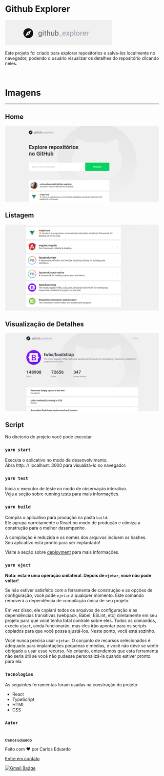 # Github Explorer

<img src="./src/assets/project-images/01.png" alt="logo">

Este projeto foi criado para explorar repositórios e salva-los localmente no navegador, podendo o usuário visualizar os detalhes do repositório clicando neles.

<br>

# Imagens

<hr>

## Home

<img src="./src/assets/project-images/02.png" alt="Tela inicial">
<br>

## Listagem

<img src="./src/assets/project-images/03.png" alt="Tela inicial">
<br>

## Visualização de Detalhes

<img src="./src/assets/project-images/04.png" alt="Tela inicial">
<br>

## Script

No diretorio do projeto você pode executar

### `yarn start`

Executa o aplicativo no modo de desenvolvimento.
<br>
Abra http: // localhost: 3000 para visualizá-lo no navegador.

### `yarn test`

Inicia o executor de teste no modo de observação interativo.\
Veja a seção sobre [running tests](https://facebook.github.io/create-react-app/docs/running-tests) para mais informações.

### `yarn build`

Compila o aplicativo para produção na pasta `build`. \
Ele agrupa corretamente o React no modo de produção e otimiza a construção para o melhor desempenho.

A compilação é reduzida e os nomes dos arquivos incluem os hashes. \
Seu aplicativo está pronto para ser implantado!

Visite a seção sobre [deployment](https://facebook.github.io/create-react-app/docs/deployment) para mais informações.

### `yarn eject`

**Nota: esta é uma operação unilateral. Depois de `ejetar`, você não pode voltar!**

Se não estiver satisfeito com a ferramenta de construção e as opções de configuração, você pode `ejetar` a qualquer momento. Este comando removerá a dependência de compilação única de seu projeto.

Em vez disso, ele copiará todos os arquivos de configuração e as dependências transitivas (webpack, Babel, ESLint, etc) diretamente em seu projeto para que você tenha total controle sobre eles. Todos os comandos, exceto `eject`, ainda funcionarão, mas eles irão apontar para os scripts copiados para que você possa ajustá-los. Neste ponto, você está sozinho.

Você nunca precisa usar `ejetar`. O conjunto de recursos selecionados é adequado para implantações pequenas e médias, e você não deve se sentir obrigado a usar esse recurso. No entanto, entendemos que esta ferramenta não seria útil se você não pudesse personalizá-la quando estiver pronto para ela.

### `Tecnologias`

<p>As seguintes ferramentas foram usadas na construção do projeto:</p>
<ul>
    <li>React</li>
    <li>TypeScript</li>
    <li>HTML</li>
    <li>CSS</li>
</ul>

### `Autor`

<a href="">
 <img style="border-radius: 50%;" src="https://avatars.githubusercontent.com/u/50811913?s=460&u=e1c04894465fe053a294c52018828a33e47d1dd4&v=4" width="100px;" alt=""/>
 <br />
 <sub><b>Carlos Eduardo</b></sub></a>

Feito com ❤️ por Carlos Eduardo

<a href="mailto:carloseduardodiasbatista@gmail.com">Entre em contato</a>

[![Gmail Badge](https://img.shields.io/badge/-carloseduardodiasbatista@gmail.com-c14438?style=flat-square&logo=Gmail&logoColor=white&link=mailto:carloseduardodiasbatista@gmail.com)](mailto:carloseduardodiasbatista@gmail.com)
